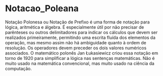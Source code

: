 # Notacao_Poleana
Notação Polonesa ou Notação de Prefixo é uma forma de notação para lógica, aritmética e álgebra. É especialmente útil por não precisar de parênteses ou outros delimitadores para indicar os cálculos que devem ser realizados primeiramente, permitindo uma escrita fluída dos elementos da operação, mas mesmo assim não há ambiguidade quanto à ordem de resolução. Os operadores devem preceder os dois valores numéricos associados. O matemático polonês Jan Łukasiewicz criou essa notação em torno de 1920 para simplificar a lógica nas sentenças matemáticas. Não é muito usado na matemática convencional, mas muito usado na ciência da computação.
